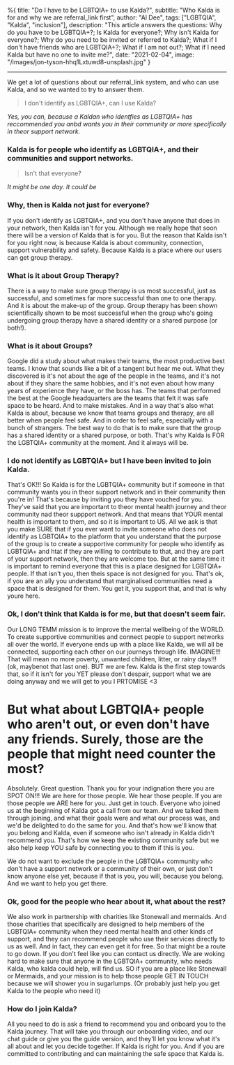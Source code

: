 %{
title: "Do I have to be LGBTQIA+ to use Kalda?",
subtitle: "Who Kalda is for and why we are referral_link first",
author: "Al Dee",
tags: ["LGBTQIA", "Kalda", "inclusion"],
description: "This article answers the questions: Why do you have to be LGBTQIA+?; Is Kalda for everyone?; Why isn't Kalda for everyone?; Why do you need to be invited or referred to Kalda?; What if I don't have friends who are LGBTQIA+?; What if I am not out?; What if I need Kalda but have no one to invite me?",
date: "2021-02-04",
image: "/images/jon-tyson-hhq1Lxtuwd8-unsplash.jpg"
}

---

We get a lot of questions about our referral_link system, and who can use Kalda, and so we wanted to try to answer them.

> I don't identify as LGBTQIA+, can I use Kalda?

_Yes, you can, because a Kaldan who identfies as LGBTQIA+ has reccommended you anbd wants you in their community or more specifically in theor support network._

### Kalda is for people who identify as LGBTQIA+, and their communities and support networks.

> Isn't that everyone?

_It might be one day. It could be_

### Why, then is Kalda not just for everyone?

If you don't identify as LGBTQIA+, and you don't have anyone that does in your network, then Kalda isn't for you. Although we really hope that soon there will be a version of Kalda that is for you. But the reason that Kalda isn't for you right now, is because Kalda is about community, connection, support vulnerability and safety. Because Kalda is a place where our users can get group therapy.

### What is it about Group Therapy?

There is a way to make sure group therapy is us most successful, just as successful, and sometimes far more successful than one to one therapy. And it is about the make-up of the group. Group therapy has been shown scientifically shown to be most successful when the group who's going undergoing group therapy have a shared identity or a shared purpose (or both!).

### What is it about Groups?

Google did a study about what makes their teams, the most productive best teams. I know that sounds like a bit of a tangent but hear me out. What they discovered is it's not about the age of the people in the teams, and it's not about if they share the same hobbies, and it's not even about how many years of experience they have, or the boss has. The teams that performed the best at the Google headquarters are the teams that felt it was safe space to be heard. And to make mistakes.
And in a way that's also what Kalda is about, because we know that teams groups and therapy, are all better when people feel safe. And in order to feel safe, especially with a bunch of strangers. The best way to do that is to make sure that the group has a shared identity or a shared purpose, or both. That's why Kalda is FOR the LGBTQIA+ community at the moment. And it always will be.

### I do not identify as LGBTQIA+ but I have been invited to join Kalda.

That's OK!!! So Kalda is for the LGBTQIA+ community but if someone in that community wants you in theor support network and in their community then you're in! That's because by inviting you they have vouched for you. They've said that you are important to theor mental health journey and theor community nad theor suppport network. And that means that YOUR mental health is important to them, and so it is important to US. All we ask is that you make SURE that if you ever want to invite someone who does not identify as LGBTQIA+ to the platform that you understand that the purpose of the group is to create a supportive community for people who identify as LGBTQIA+ and htat if they are willing to contribute to that, and they are part of your support network, then they are welcome too. But at the same time it is important to remind everyone that this is a place designed for LGBTQIA+ people. If that isn't you, then theis space is not designed for you. That's ok, if you are an ally you understand that marginalised communities need a space that is designed for them. You get it, you support that, and that is why youre here.

<!-- That's what makes Kalda so powerful, and makes Calvin's therapeutic journey, more likely to succeed.  -->
 <!-- that are for different communities. We know that if a member of the community. Once you encounter. They know that you are committed to supporting them in every step of their mental health journey, you're committed to contributing to the safe space that makes Kalda so powerful, and helps them to grow and heal, you're committed to supporting them and being a part of their support network. And that's why the caldon member has invited you. Even if you don't identify as LGBTQIA+ yourself, and that's okay. -->

### Ok, I don't think that Kalda is for me, but that doesn't seem fair.

Our LONG TEMM mission is to improve the mental wellbeing of the WORLD. To create supportive communities and connect people to support networks all over the world. If everyone ends up with a place like Kalda, we will all be connected, supporting each other on our journeys through life. IMAGINE!!! That will mean no more poverty, unwanted children, litter, or rainy days!!! (ok, maybenot that last one). BUT we are few. Kalda is the first step towards that, so if it isn't for you YET please don't despair, support what we are doing anyway and we will get to you I PRTOMISE <3

# But what about LGBTQIA+ people who aren't out, or even don't have any friends. Surely, those are the people that might need counter the most?

Absolutely. Great question. Thank you for your indignation there you are SPOT ON!!!
We are here for those people. We hear those people. If you are those people we ARE here for you.
Just get in touch. Everyone who joined us at the beginning of Kalda got a call from our team. And we talked them through joining, and what their goals were and what our process was, and we'd be delighted to do the same for you. And that's how we'll know that you belong and Kalda, even if someone who isn't already in Kalda didn't recommend you. That's how we keep the existing community safe but we also help keep YOU safe by connecting you to them if this is you.

We do not want to exclude the people in the LGBTQIA+ community who don't have a support network or a community of their own, or just don't know anyone else yet, because if that is you, you will, because you belong. And we want to help you get there.

### Ok, good for the people who hear about it, what about the rest?

We also work in partnership with charities like Stonewall and mermaids. And those charities that specifically are designed to help members of the LGBTQIA+ community when they need mental health and other kinds of support, and they can recommend people who use their services directly to us as well. And in fact, they can even get it for free. So that might be a route to go down. If you don't feel like you can contact us directly. We are woking hard to make sure that anyone in the LGBTQIA+ community, who needs Kalda, who kalda could help, will find us. SO if you are a place like Stonewall or Mermaids, and your mission is to help those people GET IN TOUCH because we will shower you in sugarlumps. (Or probably just help you get Kalda to the people who need it)

### How do I join Kalda?

All you need to do is ask a friend to recommend you and onboard you to the Kalda journey. That will take you through our onboarding video, and our chat guide or give you the guide version, and they'll let you know what it's all about and let you decide together. If Kalda is right for you. And if you are committed to contributing and can maintaining the safe space that Kalda is.
